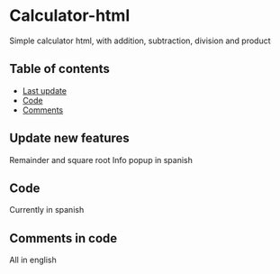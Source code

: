 # Calculator-html
Simple calculator html, with addition, subtraction, division and product

## Table of contents
* [Last update](##update-new-features)
* [Code](##code)
* [Comments](##comments-in-code)

## Update new features
Remainder and square root
Info popup in spanish

## Code
Currently in spanish

## Comments in code
All in english
